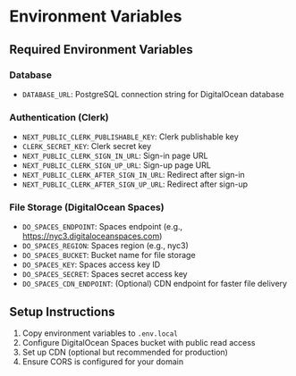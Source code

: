 # Environment Variables

## Required Environment Variables

### Database
- `DATABASE_URL`: PostgreSQL connection string for DigitalOcean database

### Authentication (Clerk)
- `NEXT_PUBLIC_CLERK_PUBLISHABLE_KEY`: Clerk publishable key
- `CLERK_SECRET_KEY`: Clerk secret key
- `NEXT_PUBLIC_CLERK_SIGN_IN_URL`: Sign-in page URL
- `NEXT_PUBLIC_CLERK_SIGN_UP_URL`: Sign-up page URL  
- `NEXT_PUBLIC_CLERK_AFTER_SIGN_IN_URL`: Redirect after sign-in
- `NEXT_PUBLIC_CLERK_AFTER_SIGN_UP_URL`: Redirect after sign-up

### File Storage (DigitalOcean Spaces)
- `DO_SPACES_ENDPOINT`: Spaces endpoint (e.g., https://nyc3.digitaloceanspaces.com)
- `DO_SPACES_REGION`: Spaces region (e.g., nyc3)
- `DO_SPACES_BUCKET`: Bucket name for file storage
- `DO_SPACES_KEY`: Spaces access key ID
- `DO_SPACES_SECRET`: Spaces secret access key
- `DO_SPACES_CDN_ENDPOINT`: (Optional) CDN endpoint for faster file delivery

## Setup Instructions

1. Copy environment variables to `.env.local`
2. Configure DigitalOcean Spaces bucket with public read access
3. Set up CDN (optional but recommended for production)
4. Ensure CORS is configured for your domain
